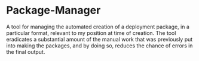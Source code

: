 # Package-Manager
A tool for managing the automated creation of a deployment package, in a particular format, relevant to my position at time of creation. The tool eradicates a substantial amount of the manual work that was previously put into making the packages, and by doing so, reduces the chance of errors in the final output. 